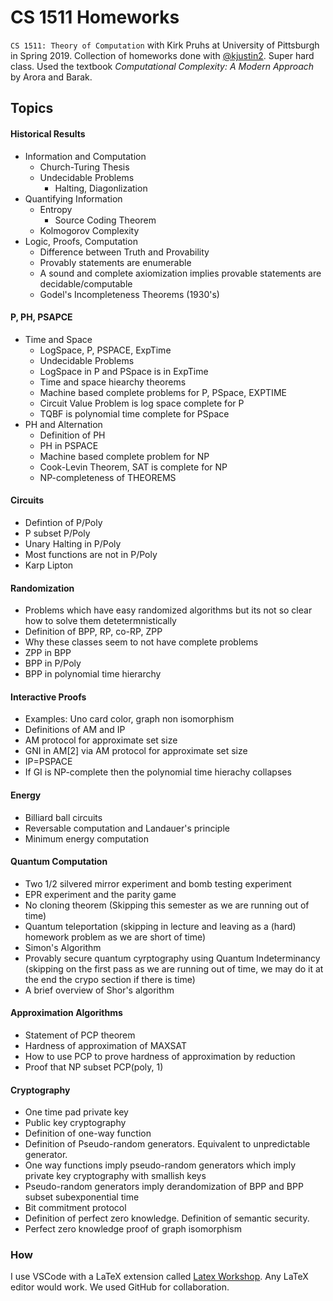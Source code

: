 # CS 1511 Homeworks
`CS 1511: Theory of Computation` with Kirk Pruhs at University of Pittsburgh in Spring 2019. Collection of homeworks done with [@kjustin2](https://github.com/kjustin2). Super hard class. Used the textbook *Computational Complexity: A Modern Approach* by Arora and Barak.

## Topics

#### Historical Results
  - Information and Computation
    - Church-Turing Thesis
    - Undecidable Problems
      - Halting, Diagonlization
  - Quantifying Information
    - Entropy
      - Source Coding Theorem
    - Kolmogorov Complexity
  - Logic, Proofs, Computation
    - Difference between Truth and Provability
    - Provably statements are enumerable
    - A sound and complete axiomization implies provable statements are decidable/computable
    - Godel's Incompleteness Theorems (1930's)

#### P, PH, PSAPCE
  - Time and Space
    - LogSpace, P, PSPACE, ExpTime
    - Undecidable Problems
    - LogSpace in P and PSpace is in ExpTime
    - Time and space hiearchy theorems
    - Machine based complete problems for P, PSpace, EXPTIME
    - Circuit Value Problem is log space complete for P
    - TQBF is polynomial time complete for PSpace
  - PH and Alternation
    - Definition of PH
    - PH in PSPACE 
    - Machine based complete problem for NP
    - Cook-Levin Theorem, SAT is complete for NP
    - NP-completeness of THEOREMS
    
#### Circuits
  - Defintion of P/Poly
  - P subset P/Poly
  - Unary Halting in P/Poly
  - Most functions are not in P/Poly 
  - Karp Lipton

#### Randomization
  - Problems which have easy randomized algorithms but its not so clear how to solve them detetermnistically 
  - Definition of BPP, RP, co-RP, ZPP
  - Why these classes seem to not have complete problems
  - ZPP in BPP
  - BPP in P/Poly
  - BPP in polynomial time hierarchy

#### Interactive Proofs
  - Examples: Uno card color, graph non isomorphism
  - Definitions of AM and IP
  - AM protocol for approximate set size
  - GNI in AM[2] via AM protocol for approximate set size 
  - IP=PSPACE
  - If GI is NP-complete then the polynomial time hierachy collapses

#### Energy
  - Billiard ball circuits
  - Reversable computation and  Landauer's principle
  - Minimum energy computation

#### Quantum Computation
  - Two 1/2 silvered mirror experiment and bomb testing experiment
  - EPR experiment and the parity game
  - No cloning theorem (Skipping this semester as we are running out of time)
  - Quantum teleportation (skipping in lecture and leaving as a (hard) homework problem as we are short of time)
  - Simon's Algorithm
  - Provably secure quantum cyrptography using Quantum Indeterminancy (skipping on the first pass as we are running out of time, we may do it at the end the crypo section if there is time)
  - A brief overview of Shor's algorithm

#### Approximation Algorithms
  - Statement of PCP theorem
  - Hardness of approximation of MAXSAT
  - How to use PCP to prove hardness of approximation by reduction
  - Proof that NP subset PCP(poly, 1)

#### Cryptography
  - One time pad private key
  - Public key cryptography
  - Definition of one-way function
  - Definition of Pseudo-random generators. Equivalent to unpredictable generator.
  - One way functions imply pseudo-random generators which imply private key cryptography with smallish keys 
  - Pseudo-random generators imply derandomization of BPP and BPP subset subexponential time
  - Bit commitment protocol
  - Definition of perfect zero knowledge. Definition of semantic security.
  - Perfect zero knowledge proof of graph isomorphism



### How
I use VSCode with a LaTeX extension called [Latex Workshop](https://marketplace.visualstudio.com/items?itemName=James-Yu.latex-workshop). Any LaTeX editor would work. We used GitHub for collaboration.
